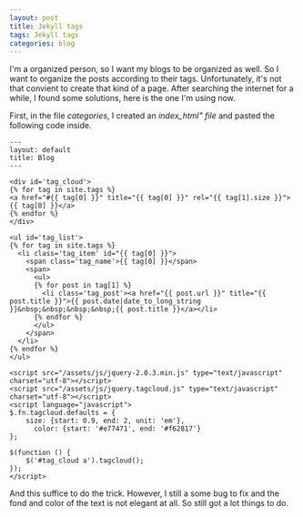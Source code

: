```yaml
---
layout: post
title: Jekyll tags
tags: Jekyll tags
categories: blog
---
```


I'm a organized person, so I want my blogs to be organized as well. So I want to organize the posts according to their tags. Unfortunately, it's not that convient to create that kind of a page. After searching the internet for a while, I found some solutions, here is the one I'm using now.

First, in the file *categories*, I created an *index_html" file* and pasted the following code inside.

    ---
    layout: default
    title: Blog
    ---

    <div id='tag_cloud'>
    {% for tag in site.tags %}
    <a href="#{{ tag[0] }}" title="{{ tag[0] }}" rel="{{ tag[1].size }}">{{ tag[0] }}</a>
    {% endfor %}
    </div>
 
    <ul id='tag_list'>
    {% for tag in site.tags %}
      <li class='tag_item' id="{{ tag[0] }}">
        <span class='tag_name'>{{ tag[0] }}</span>
        <span>
          <ul>
          {% for post in tag[1] %}
            <li class='tag_post'><a href="{{ post.url }}" title="{{ post.title }}">{{ post.date|date_to_long_string }}&nbsp;&nbsp;&nbsp;&nbsp;{{ post.title }}</a></li>
          {% endfor %}
          </ul>
        </span>
      </li>
    {% endfor %}
    </ul>
 
    <script src="/assets/js/jquery-2.0.3.min.js" type="text/javascript"    charset="utf-8"></script> 
    <script src="/assets/js/jquery.tagcloud.js" type="text/javascript" charset="utf-8"></script> 
    <script language="javascript">
    $.fn.tagcloud.defaults = {
        size: {start: 0.9, end: 2, unit: 'em'},
          color: {start: '#e77471', end: '#f62817'}
    };
 
    $(function () {
        $('#tag_cloud a').tagcloud();
    });
    </script>

And this suffice to do the trick. However, I still a some bug to fix and the fond and color of the text is not elegant at all. So still got a lot things to do. 